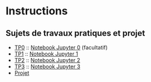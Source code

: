 # Instructions 

## Sujets de travaux pratiques et projet
* [TP0](./TP0/tp0.md) :: [Notebook Jupyter 0](./TP0/tp0.ipynb) (facultatif)
* [TP1](./TP1/tp1.md) :: [Notebook Jupyter 1](./TP1/tp1.ipynb)
* [TP2](./TP2/tp2.md) :: [Notebook Jupyter 2](./TP2/tp2.ipynb)
* [TP3](./TP3/tp3.md) :: [Notebook Jupyter 3](./TP3/tp3.ipynb)
* [Projet](./Projet/Projet.md)
